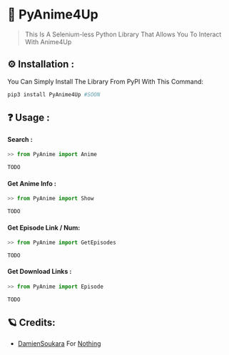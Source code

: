 # 🦉 PyAnime4Up
> This Is A Selenium-less Python Library That Allows You To Interact With Anime4Up

## ⚙ Installation :
You Can Simply Install The Library From PyPI With This Command:
```bash
pip3 install PyAnime4Up #SOON
```

## ❓ Usage :
#### Search :
```python
>> from PyAnime import Anime

TODO
```

#### Get Anime Info :
```python
>> from PyAnime import Show

TODO
```

#### Get Episode Link / Num:
```python
>> from PyAnime import GetEpisodes

TODO
```

#### Get Download Links :
```python
>> from PyAnime import Episode

TODO
```

## 🪐 Credits:
* [DamienSoukara](https://github.com/AmineSoukara) For [Nothing](https://github.com/AmineSoukara/PyAnime4Up)
